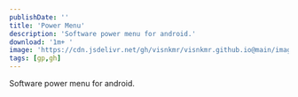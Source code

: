 ```yaml
---
publishDate: ''
title: 'Power Menu'
description: 'Software power menu for android.'
download: '1m+ '
image: 'https://cdn.jsdelivr.net/gh/visnkmr/visnkmr.github.io@main/images'
tags: [gp,gh]
---
```


Software power menu for android.